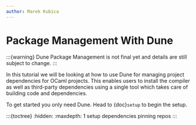```yaml
---
author: Marek Kubica
---
```


Package Management With Dune
==================================

:::{warning}
Dune Package Management is not final yet and details are still subject to
change.
:::

In this tutorial we will be looking at how to use Dune for managing project
dependencies for OCaml projects. This enables users to install the compiler as well as third-party
dependencies using a single tool which takes care of building code and
dependencies.

To get started you only need Dune. Head to {doc}`setup` to begin the setup.

:::{toctree}
:hidden:
:maxdepth: 1
setup
dependencies
pinning
repos
:::
